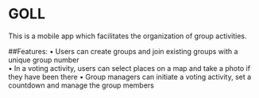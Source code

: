 # GOLL
This is a mobile app which facilitates the organization of group activities.

##Features:
• Users can create groups and join existing groups with a unique group number  
• In a voting activity, users can select places on a map and take a photo if they have been there
• Group managers can initiate a voting activity, set a countdown and manage the group members

